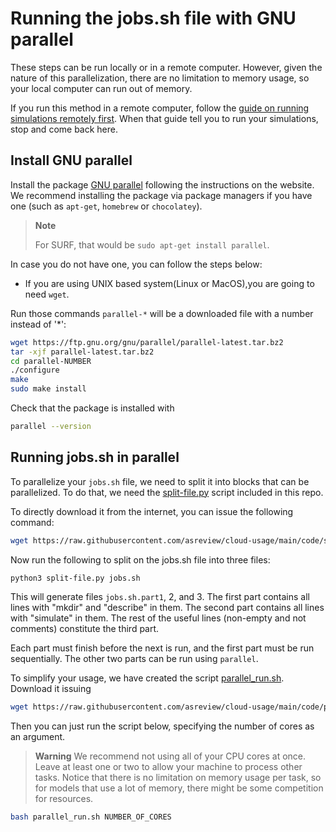 # Running the jobs.sh file with GNU parallel

These steps can be run locally or in a remote computer.
However, given the nature of this parallelization, there are no limitation to memory usage, so your local computer can run out of memory.

If you run this method in a remote computer, follow the [guide on running simulations remotely first](10-simple.md).
When that guide tell you to run your simulations, stop and come back here.

## Install GNU parallel

Install the package [GNU parallel](https://www.gnu.org/software/parallel/) following the instructions on the website.
We recommend installing the package via package managers if you have one (such as `apt-get`, `homebrew` or `chocolatey`).

> **Note**
>
> For SURF, that would be `sudo apt-get install parallel`.

In case you do not have one, you can follow the steps below:

- If you are using UNIX based system(Linux or MacOS),you are going to need `wget`.

Run those commands `parallel-*` will be a downloaded file with a number instead of '*':

```bash
wget https://ftp.gnu.org/gnu/parallel/parallel-latest.tar.bz2
tar -xjf parallel-latest.tar.bz2
cd parallel-NUMBER
./configure
make
sudo make install
```

Check that the package is installed with

```bash
parallel --version
```

## Running jobs.sh in parallel

To parallelize your `jobs.sh` file, we need to split it into blocks that can be parallelized.
To do that, we need the [split-file.py](code/split-file.py) script included in this repo.

To directly download it from the internet, you can issue the following command:

```bash
wget https://raw.githubusercontent.com/asreview/cloud-usage/main/code/split-file.py
```

Now run the following to split on the jobs.sh file into three files:

```bash
python3 split-file.py jobs.sh
```

This will generate files `jobs.sh.part1`, 2, and 3.
The first part contains all lines with "mkdir" and "describe" in them.
The second part contains all lines with "simulate" in them.
The rest of the useful lines (non-empty and not comments) constitute the third part.

Each part must finish before the next is run, and the first part must be run sequentially.
The other two parts can be run using `parallel`.

To simplify your usage, we have created the script [parallel_run.sh](code/parallel_run.sh).
Download it issuing

```bash
wget https://raw.githubusercontent.com/asreview/cloud-usage/main/code/parallel_run.sh
```

Then you can just run the script below, specifying the number of cores as an argument.
> **Warning**
> We recommend not using all of your CPU cores at once.
> Leave at least one or two to allow your machine to process other tasks.
> Notice that there is no limitation on memory usage per task, so for models that use a lot of memory, there might be some competition for resources.

```bash
bash parallel_run.sh NUMBER_OF_CORES
```
